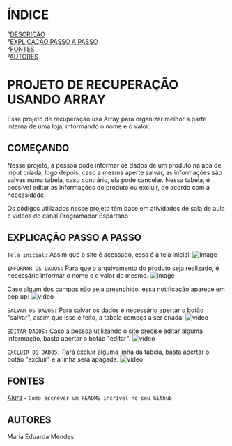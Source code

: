 # ÍNDICE
°[DESCRIÇÃO](#come%C3%A7ando)  
°[EXPLICAÇÃO PASSO A PASSO](#explica%C3%A7%C3%A3o-passo-a-passo)  
°[FONTES](#fontes)  
°[AUTORES](#autores)

# PROJETO DE RECUPERAÇÃO USANDO ARRAY

Esse projeto de recuperação usa Array para organizar melhor a parte interna de uma loja, informando o nome e o valor.

## COMEÇANDO

Nesse projeto, a pessoa pode informar os dados de um produto na aba de input criada, logo depois, caso a mesma aperte salvar, as informações são salvas numa tabela, caso contrário, ela pode cancelar.
Nessa tabela, é possível editar as informações do produto ou excluir, de acordo com a necessidade.

Os códigos utilizados nesse projeto têm base em atividades de sala de aula e vídeos do canal Programador Espartano

## EXPLICAÇÃO PASSO A PASSO

``Tela inicial:``
Assim que o site é acessado, essa é a tela inicial:
![image](https://github.com/imdoarda/rec-array/assets/127868962/93ff3062-45e1-42d8-80aa-932cfd2122b3)


``INFORMAR OS DADOS:``
Para que o arquivamento do produto seja realizado, é necessário informar o nome e o valor do mesmo.
![image](https://github.com/imdoarda/rec-array/assets/127868962/cf22fbca-2724-46ea-bf19-b74d8840fd38)

Caso algum dos campos não seja preenchido, essa notificação aparece em pop up:
![video](pop-up.gif)


``SALVAR OS DADOS:``
Para salvar os dados é necessário apertar o botão "salvar", assim que isso é feito, a tabela começa a ser criada.
![video](salvar.gif)

``EDITAR DADOS:``
Caso a pessoa utilizando o site precise editar alguma informação, basta apertar o botão "editar".
![video](pop-up.gif)

``EXCLUIR OS DADOS:``
Para excluir alguma linha da tabela, basta apertar o botão "excluir" e a linha será apagada.
![video](Gravando-2023-09-19-105308.gif)

## FONTES

[Alura](https://www.alura.com.br/artigos/escrever-bom-readme ) - ``Como escrever um README incrível no seu Github``


## AUTORES
Maria Eduarda Mendes




